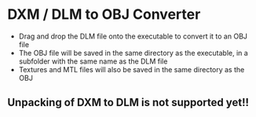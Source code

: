 # DXM / DLM to OBJ Converter
* Drag and drop the DLM file onto the executable to convert it to an OBJ file
* The OBJ file will be saved in the same directory as the executable, in a subfolder with the same name as the DLM file
* Textures and MTL files will also be saved in the same directory as the OBJ

## Unpacking of DXM to DLM is not supported yet!!
